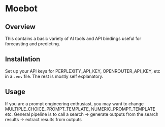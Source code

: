 # Moebot

## Overview
This contains a basic variety of AI tools and API bindings useful for forecasting and predicting. 

## Installation
Set up your API keys for PERPLEXITY_API_KEY, OPENROUTER_API_KEY, etc in a `.env` file. 
The rest is mostly self explanatory. 

## Usage
If you are a prompt engineering enthusiast, you may want to change MULTIPLE_CHOICE_PROMPT_TEMPLATE, NUMERIC_PROMPT_TEMPLATE etc. 
General pipeline is to call a search -> generate outputs from the search results -> extract results from outputs
